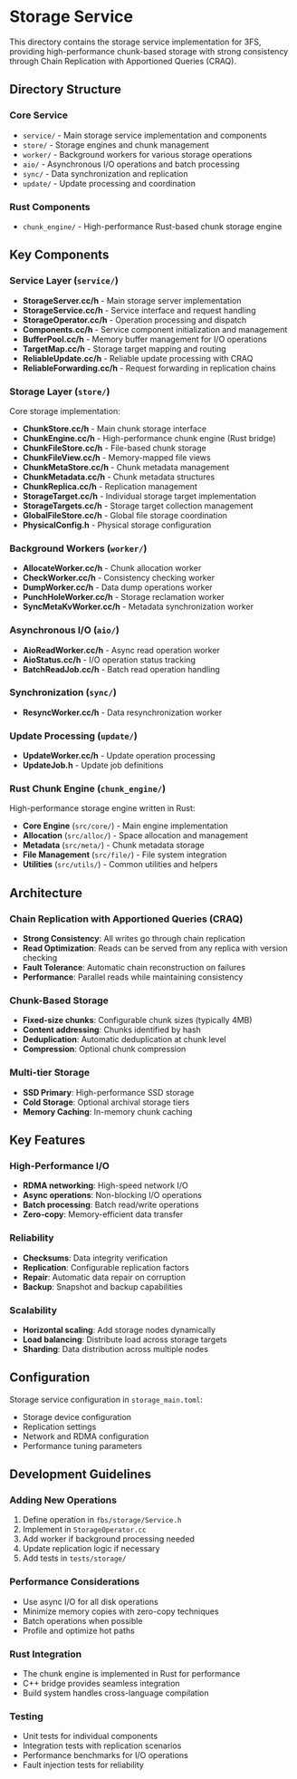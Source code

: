 # Storage Service

This directory contains the storage service implementation for 3FS, providing high-performance chunk-based storage with strong consistency through Chain Replication with Apportioned Queries (CRAQ).

## Directory Structure

### Core Service
- `service/` - Main storage service implementation and components
- `store/` - Storage engines and chunk management
- `worker/` - Background workers for various storage operations
- `aio/` - Asynchronous I/O operations and batch processing
- `sync/` - Data synchronization and replication
- `update/` - Update processing and coordination

### Rust Components
- `chunk_engine/` - High-performance Rust-based chunk storage engine

## Key Components

### Service Layer (`service/`)
- **StorageServer.cc/h** - Main storage server implementation
- **StorageService.cc/h** - Service interface and request handling
- **StorageOperator.cc/h** - Operation processing and dispatch
- **Components.cc/h** - Service component initialization and management
- **BufferPool.cc/h** - Memory buffer management for I/O operations
- **TargetMap.cc/h** - Storage target mapping and routing
- **ReliableUpdate.cc/h** - Reliable update processing with CRAQ
- **ReliableForwarding.cc/h** - Request forwarding in replication chains

### Storage Layer (`store/`)
Core storage implementation:
- **ChunkStore.cc/h** - Main chunk storage interface
- **ChunkEngine.cc/h** - High-performance chunk engine (Rust bridge)
- **ChunkFileStore.cc/h** - File-based chunk storage
- **ChunkFileView.cc/h** - Memory-mapped file views
- **ChunkMetaStore.cc/h** - Chunk metadata management
- **ChunkMetadata.cc/h** - Chunk metadata structures
- **ChunkReplica.cc/h** - Replication management
- **StorageTarget.cc/h** - Individual storage target implementation
- **StorageTargets.cc/h** - Storage target collection management
- **GlobalFileStore.cc/h** - Global file storage coordination
- **PhysicalConfig.h** - Physical storage configuration

### Background Workers (`worker/`)
- **AllocateWorker.cc/h** - Chunk allocation worker
- **CheckWorker.cc/h** - Consistency checking worker
- **DumpWorker.cc/h** - Data dump operations worker
- **PunchHoleWorker.cc/h** - Storage reclamation worker
- **SyncMetaKvWorker.cc/h** - Metadata synchronization worker

### Asynchronous I/O (`aio/`)
- **AioReadWorker.cc/h** - Async read operation worker
- **AioStatus.cc/h** - I/O operation status tracking
- **BatchReadJob.cc/h** - Batch read operation handling

### Synchronization (`sync/`)
- **ResyncWorker.cc/h** - Data resynchronization worker

### Update Processing (`update/`)
- **UpdateWorker.cc/h** - Update operation processing
- **UpdateJob.h** - Update job definitions

### Rust Chunk Engine (`chunk_engine/`)
High-performance storage engine written in Rust:
- **Core Engine** (`src/core/`) - Main engine implementation
- **Allocation** (`src/alloc/`) - Space allocation and management
- **Metadata** (`src/meta/`) - Chunk metadata storage
- **File Management** (`src/file/`) - File system integration
- **Utilities** (`src/utils/`) - Common utilities and helpers

## Architecture

### Chain Replication with Apportioned Queries (CRAQ)
- **Strong Consistency**: All writes go through chain replication
- **Read Optimization**: Reads can be served from any replica with version checking
- **Fault Tolerance**: Automatic chain reconstruction on failures
- **Performance**: Parallel reads while maintaining consistency

### Chunk-Based Storage
- **Fixed-size chunks**: Configurable chunk sizes (typically 4MB)
- **Content addressing**: Chunks identified by hash
- **Deduplication**: Automatic deduplication at chunk level
- **Compression**: Optional chunk compression

### Multi-tier Storage
- **SSD Primary**: High-performance SSD storage
- **Cold Storage**: Optional archival storage tiers
- **Memory Caching**: In-memory chunk caching

## Key Features

### High-Performance I/O
- **RDMA networking**: High-speed network I/O
- **Async operations**: Non-blocking I/O operations
- **Batch processing**: Batch read/write operations
- **Zero-copy**: Memory-efficient data transfer

### Reliability
- **Checksums**: Data integrity verification
- **Replication**: Configurable replication factors
- **Repair**: Automatic data repair on corruption
- **Backup**: Snapshot and backup capabilities

### Scalability
- **Horizontal scaling**: Add storage nodes dynamically
- **Load balancing**: Distribute load across storage targets
- **Sharding**: Data distribution across multiple nodes

## Configuration

Storage service configuration in `storage_main.toml`:
- Storage device configuration
- Replication settings
- Network and RDMA configuration
- Performance tuning parameters

## Development Guidelines

### Adding New Operations
1. Define operation in `fbs/storage/Service.h`
2. Implement in `StorageOperator.cc`
3. Add worker if background processing needed
4. Update replication logic if necessary
5. Add tests in `tests/storage/`

### Performance Considerations
- Use async I/O for all disk operations
- Minimize memory copies with zero-copy techniques
- Batch operations when possible
- Profile and optimize hot paths

### Rust Integration
- The chunk engine is implemented in Rust for performance
- C++ bridge provides seamless integration
- Build system handles cross-language compilation

### Testing
- Unit tests for individual components
- Integration tests with replication scenarios
- Performance benchmarks for I/O operations
- Fault injection tests for reliability